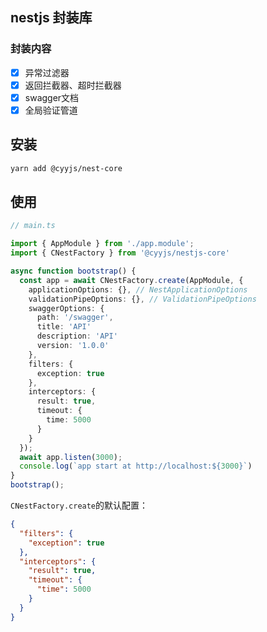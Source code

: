 ## nestjs 封装库

### 封装内容

- [x] 异常过滤器
- [x] 返回拦截器、超时拦截器
- [x] swagger文档
- [x] 全局验证管道

## 安装

```bash
yarn add @cyyjs/nest-core
```

## 使用

```ts
// main.ts

import { AppModule } from './app.module';
import { CNestFactory } from '@cyyjs/nestjs-core'

async function bootstrap() {
  const app = await CNestFactory.create(AppModule, {
    applicationOptions: {}, // NestApplicationOptions
    validationPipeOptions: {}, // ValidationPipeOptions
    swaggerOptions: {
      path: '/swagger',
      title: 'API'
      description: 'API'
      version: '1.0.0'
    },
    filters: {
      exception: true
    },
    interceptors: {
      result: true,
      timeout: {
        time: 5000
      }
    }
  });
  await app.listen(3000);
  console.log(`app start at http://localhost:${3000}`)
}
bootstrap();
```

`CNestFactory.create`的默认配置：

```json
{
  "filters": {
    "exception": true
  },
  "interceptors": {
    "result": true,
    "timeout": {
      "time": 5000
    }
  }
}
```
